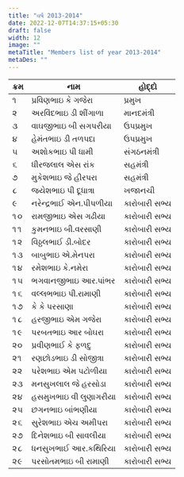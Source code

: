 ```yaml
---
title: "વર્ષ 2013-2014"
date: 2022-12-07T14:37:15+05:30
draft: false
width: 12
image: ""
metaTitle: "Members list of year 2013-2014"
metaDes: ""
---
```


| ક્રમ | નામ | હોદ્દો |
| --- | --- | --- |
| ૧ | પ્રવિણભાઇ કે ગજેરા | પ્રમુખ |
| ૨ | અરવિંદભાઇ ડી શીંગાળા | માનદમંત્રી |
| ૩ | વાઘજીભાઇ બી સગપરીયા | ઉપપ્રમુખ |
| ૪ | હેમંતભાઇ ડી તળપદા | ઉપપ્રમુખ |
| ૫ | અશોકભાઇ પી ધામી | સંગઠનમંત્રી |
| ૬ | ધીરજલાલ એસ રાંક | સહમંત્રી |
| ૭ | મુકેશભાઇ જે હીરપરા | સહમંત્રી |
| ૮ | જયેશભાઇ પી દૂધાત્રા | ખજાનચી |
| ૯ | નરેન્દ્રભાઈ એન.પીપળીયા | કારોબારી સભ્ય |
| ૧૦ | રામજીભાઇ એસ ગઢીયા | કારોબારી સભ્ય |
| ૧૧ | કુમનભાઇ બી.વરસાણી | કારોબારી સભ્ય |
| ૧૨ | વિઠ્ઠલભાઈ ડી.બોદર | કારોબારી સભ્ય |
| ૧૩ | બાબુભાઇ એ.મેનપરા | કારોબારી સભ્ય |
| ૧૪ | રમેશભાઇ કે.નમેરા | કારોબારી સભ્ય |
| ૧૫ | ભગવાનજીભાઇ આર.પાંભર | કારોબારી સભ્ય |
| ૧૬ | વલ્લભભાઇ પી.રામાણી | કારોબારી સભ્ય |
| ૧૭ | કે કે પરસાણા | કારોબારી સભ્ય |
| ૧૮ | હરજીભાઇ એમ ગજેરા | કારોબારી સભ્ય |
| ૧૯ | પરબતભાઇ આર બોઘરા | કારોબારી સભ્ય |
| ૨૦ | પ્રવીણભાઈ કે ફળદુ | કારોબારી સભ્ય |
| ૨૧ | રણછોડભાઇ ડી સોજીત્રા | કારોબારી સભ્ય |
| ૨૨ | પરેશભાઇ એમ પટોળીયા | કારોબારી સભ્ય |
| ૨૩ | મનસુખલાલ જે હરસોડા | કારોબારી સભ્ય |
| ૨૪ | હસમુખભાઇ વી લુણાગરીયા | કારોબારી સભ્ય |
| ૨૫ | છગનભાઇ બાંભણીયા | કારોબારી સભ્ય |
| ૨૬ | સુરેશભાઇ એચ અમીપરા | કારોબારી સભ્ય |
| ૨૭ | દિનેશભાઇ બી સાવલીયા | કારોબારી સભ્ય |
| ૨૮ | ધનસુખભાઈ આર.કથિરિયા | કારોબારી સભ્ય |
| ૨૯ | પરસોતમભાઇ બી રામાણી | કારોબારી સભ્ય |
